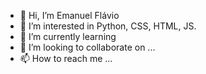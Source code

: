 - 👋 Hi, I’m Emanuel Flávio
- 👀 I’m interested in Python, CSS, HTML, JS.
- 🌱 I’m currently learning 
- 💞️ I’m looking to collaborate on ...
- 📫 How to reach me ...

<!---
EFlavioBR/EFlavioBR is a ✨ special ✨ repository because its `README.md` (this file) appears on your GitHub profile.
You can click the Preview link to take a look at your changes.
--->
